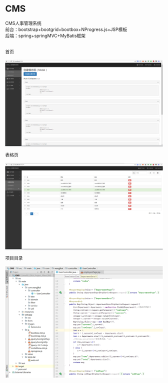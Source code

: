 # CMS
CMS人事管理系统<br />
前台：bootstrap+bootgrid+bootbox+NProgress.js+JSP模板<br />
后端：spring+springMVC+MyBatis框架<br /><br />


首页<br /><br />
![image](https://github.com/PrideMe/CMS/blob/master/src/main/webapp/images/1.png)<br />

表格页<br /><br />
![image](https://github.com/PrideMe/CMS/blob/master/src/main/webapp/images/2.png)<br />

项目目录<br /><br />
![image](https://github.com/PrideMe/CMS/blob/master/src/main/webapp/images/3.png)<br />
